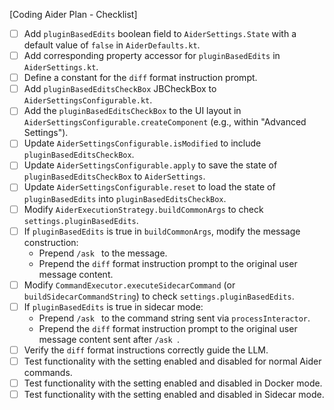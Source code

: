 [Coding Aider Plan - Checklist]

- [ ] Add `pluginBasedEdits` boolean field to `AiderSettings.State` with a default value of `false` in `AiderDefaults.kt`.
- [ ] Add corresponding property accessor for `pluginBasedEdits` in `AiderSettings.kt`.
- [ ] Define a constant for the `diff` format instruction prompt.
- [ ] Add `pluginBasedEditsCheckBox` JBCheckBox to `AiderSettingsConfigurable.kt`.
- [ ] Add the `pluginBasedEditsCheckBox` to the UI layout in `AiderSettingsConfigurable.createComponent` (e.g., within "Advanced Settings").
- [ ] Update `AiderSettingsConfigurable.isModified` to include `pluginBasedEditsCheckBox`.
- [ ] Update `AiderSettingsConfigurable.apply` to save the state of `pluginBasedEditsCheckBox` to `AiderSettings`.
- [ ] Update `AiderSettingsConfigurable.reset` to load the state of `pluginBasedEdits` into `pluginBasedEditsCheckBox`.
- [ ] Modify `AiderExecutionStrategy.buildCommonArgs` to check `settings.pluginBasedEdits`.
- [ ] If `pluginBasedEdits` is true in `buildCommonArgs`, modify the message construction:
    - Prepend `/ask ` to the message.
    - Prepend the `diff` format instruction prompt to the original user message content.
- [ ] Modify `CommandExecutor.executeSidecarCommand` (or `buildSidecarCommandString`) to check `settings.pluginBasedEdits`.
- [ ] If `pluginBasedEdits` is true in sidecar mode:
    - Prepend `/ask ` to the command string sent via `processInteractor`.
    - Prepend the `diff` format instruction prompt to the original user message content sent after `/ask `.
- [ ] Verify the `diff` format instructions correctly guide the LLM.
- [ ] Test functionality with the setting enabled and disabled for normal Aider commands.
- [ ] Test functionality with the setting enabled and disabled in Docker mode.
- [ ] Test functionality with the setting enabled and disabled in Sidecar mode.